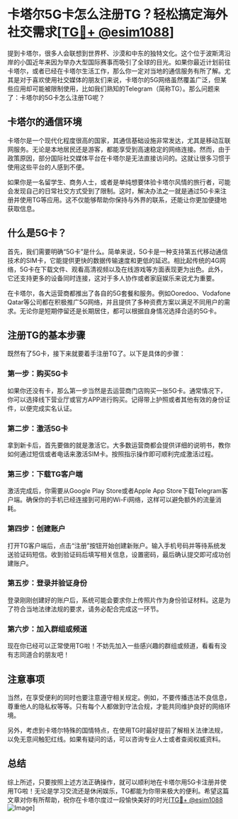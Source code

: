 # 卡塔尔5G卡怎么注册TG？轻松搞定海外社交需求[[TG💪+ @esim1088](https://t.me/s/esim1088)]

提到卡塔尔，很多人会联想到世界杯、沙漠和中东的独特文化。这个位于波斯湾沿岸的小国近年来因为举办大型国际赛事而吸引了全球的目光。如果你最近计划前往卡塔尔，或者已经在卡塔尔生活工作，那么你一定对当地的通信服务有所了解。尤其是对于喜欢使用社交媒体的朋友们来说，卡塔尔的5G网络虽然覆盖广泛，但某些应用却可能被限制使用，比如我们熟知的Telegram（简称TG）。那么问题来了：卡塔尔的5G卡怎么注册TG呢？

## 卡塔尔的通信环境

卡塔尔是一个现代化程度很高的国家，其通信基础设施非常发达，尤其是移动互联网服务。无论是本地居民还是游客，都能享受到高速稳定的网络连接。然而，由于政策原因，部分国际社交媒体平台在卡塔尔是无法直接访问的。这就让很多习惯于使用这些平台的人感到不便。

如果你是一名留学生、商务人士，或者是单纯想要体验卡塔尔风情的旅行者，可能会发现自己的日常社交方式受到了限制。这时，解决办法之一就是通过5G卡来注册并使用TG等应用。这不仅能够帮助你保持与外界的联系，还能让你更加便捷地获取信息。

## 什么是5G卡？

首先，我们需要明确“5G卡”是什么。简单来说，5G卡是一种支持第五代移动通信技术的SIM卡，它能提供更快的数据传输速度和更低的延迟。相比起传统的4G网络，5G卡在下载文件、观看高清视频以及在线游戏等方面表现更为出色。此外，它还支持更多的设备同时连接，这对于多人协作或者家庭娱乐来说尤为重要。

在卡塔尔，各大运营商都推出了各自的5G套餐和服务。例如Ooredoo、Vodafone Qatar等公司都在积极推广5G网络，并且提供了多种资费方案以满足不同用户的需求。无论你是短期停留还是长期居住，都可以根据自身情况选择合适的5G卡。

## 注册TG的基本步骤

既然有了5G卡，接下来就要着手注册TG了。以下是具体的步骤：

### 第一步：购买5G卡

如果你还没有卡，那么第一步当然是去运营商门店购买一张5G卡。通常情况下，你可以选择线下营业厅或官方APP进行购买。记得带上护照或者其他有效的身份证件，以便完成实名认证。

### 第二步：激活5G卡

拿到新卡后，首先要做的就是激活它。大多数运营商都会提供详细的说明书，教你如何通过短信或者电话来激活SIM卡。按照指示操作即可顺利完成激活过程。

### 第三步：下载TG客户端

激活完成后，你需要从Google Play Store或者Apple App Store下载Telegram客户端。确保你的手机已经连接到可用的Wi-Fi网络，这样可以避免额外的流量消耗。

### 第四步：创建账户

打开TG客户端后，点击“注册”按钮开始创建新账户。输入手机号码并等待系统发送验证码短信。收到验证码后填写相关信息，设置密码，最后确认提交即可成功创建账户。

### 第五步：登录并验证身份

登录刚刚创建好的账户后，系统可能会要求你上传照片作为身份验证材料。这是为了符合当地法律法规的要求，请务必配合完成这一环节。

### 第六步：加入群组或频道

现在你已经可以正常使用TG啦！不妨先加入一些感兴趣的群组或频道，看看有没有志同道合的朋友吧！

## 注意事项

当然，在享受便利的同时也要注意遵守相关规定。例如，不要传播违法不良信息，尊重他人的隐私权等等。只有每个人都做到守法合规，才能共同维护良好的网络环境。

另外，考虑到卡塔尔特殊的国情特点，在使用TG时最好提前了解相关法律法规，以免无意间触犯红线。如果有疑问的话，可以咨询专业人士或者查阅权威资料。

## 总结

综上所述，只要按照上述方法正确操作，就可以顺利地在卡塔尔用5G卡注册并使用TG啦！无论是学习交流还是休闲娱乐，TG都能为你带来极大的便利。希望这篇文章对你有所帮助，祝你在卡塔尔度过一段愉快美好的时光[[TG💪+ @esim1088](https://t.me/s/esim1088) ![Image](https://i.postimg.cc/4NQfJmqS/Snipaste-2025-05-13-00-14-12.png)]